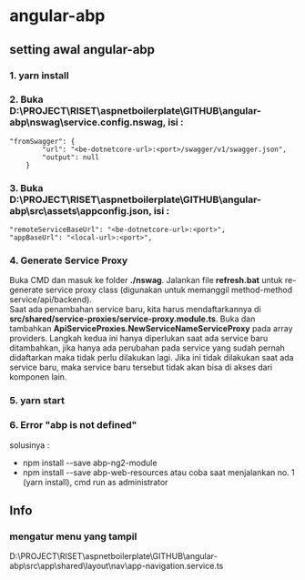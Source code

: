 # angular-abp
## setting awal angular-abp
### 1. yarn install
### 2. Buka D:\PROJECT\RISET\aspnetboilerplate\GITHUB\angular-abp\nswag\service.config.nswag, isi :
```
"fromSwagger": {
        "url": "<be-dotnetcore-url>:<port>/swagger/v1/swagger.json",
        "output": null
    }
```
### 3. Buka D:\PROJECT\RISET\aspnetboilerplate\GITHUB\angular-abp\src\assets\appconfig.json, isi :
```
"remoteServiceBaseUrl": "<be-dotnetcore-url>:<port>",
"appBaseUrl": "<local-url>:<port>",
```
### 4. Generate Service Proxy
Buka CMD dan masuk ke folder **./nswag**. Jalankan file **refresh.bat** untuk re-generate service proxy class (digunakan untuk memanggil method-method service/api/backend).
<br/>
Saat ada penambahan service baru, kita harus mendaftarkannya di **src/shared/service-proxies/service-proxy.module.ts**. Buka dan tambahkan **ApiServiceProxies.NewServiceNameServiceProxy** pada array providers.
Langkah kedua ini hanya diperlukan saat ada service baru ditambahkan, jika hanya ada perubahan pada service yang sudah pernah didaftarkan maka tidak perlu dilakukan lagi. Jika ini tidak dilakukan saat ada service baru, maka service baru tersebut tidak akan bisa di akses dari komponen lain.
### 5. yarn start
### 6. Error "abp is not defined"
solusinya :
- npm install --save abp-ng2-module
- npm install --save abp-web-resources
atau coba saat menjalankan no. 1 (yarn install), cmd run as administrator

## Info
### mengatur menu yang tampil
D:\PROJECT\RISET\aspnetboilerplate\GITHUB\angular-abp\src\app\shared\layout\nav\app-navigation.service.ts
